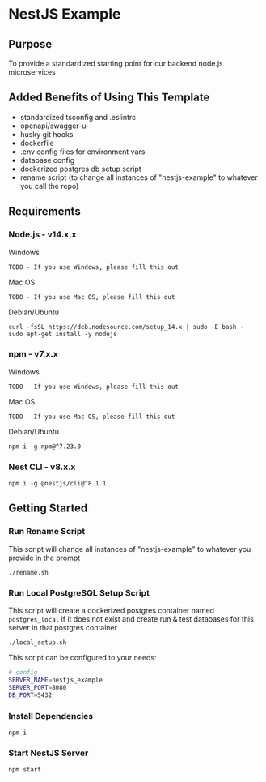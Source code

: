 # NestJS Example

## Purpose

To provide a standardized starting point for our backend node.js microservices

## Added Benefits of Using This Template

- standardized tsconfig and .eslintrc
- openapi/swagger-ui
- husky git hooks
- dockerfile
- .env config files for environment vars
- database config
- dockerized postgres db setup script
- rename script (to change all instances of "nestjs-example" to whatever you call the repo)

## Requirements

### Node.js - v14.x.x

Windows

```
TODO - If you use Windows, please fill this out
```

Mac OS

```
TODO - If you use Mac OS, please fill this out
```

Debian/Ubuntu

```
curl -fsSL https://deb.nodesource.com/setup_14.x | sudo -E bash -
sudo apt-get install -y nodejs
```

### npm - v7.x.x

Windows

```
TODO - If you use Windows, please fill this out
```

Mac OS

```
TODO - If you use Mac OS, please fill this out
```

Debian/Ubuntu

```
npm i -g npm@^7.23.0
```

### Nest CLI - v8.x.x

```
npm i -g @nestjs/cli@^8.1.1
```

## Getting Started

### Run Rename Script

This script will change all instances of "nestjs-example" to whatever you provide in the prompt

```
./rename.sh
```

### Run Local PostgreSQL Setup Script

This script will create a dockerized postgres container named `postgres_local` if it does not exist and create run & test databases for this server in that postgres container

```
./local_setup.sh
```

This script can be configured to your needs:

```bash
# config
SERVER_NAME=nestjs_example
SERVER_PORT=8080
DB_PORT=5432
```

### Install Dependencies

```
npm i
```

### Start NestJS Server

```
npm start
```
